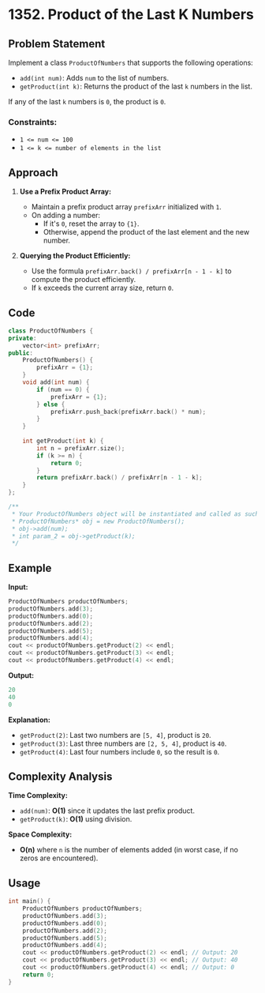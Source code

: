 # 1352. Product of the Last K Numbers

## Problem Statement

Implement a class `ProductOfNumbers` that supports the following operations:

- `add(int num)`: Adds `num` to the list of numbers.
- `getProduct(int k)`: Returns the product of the last `k` numbers in the list.

If any of the last `k` numbers is `0`, the product is `0`.

### Constraints:
- `1 <= num <= 100`
- `1 <= k <= number of elements in the list`

## Approach

1. **Use a Prefix Product Array:**
   - Maintain a prefix product array `prefixArr` initialized with `1`.
   - On adding a number:
     - If it's `0`, reset the array to `{1}`.
     - Otherwise, append the product of the last element and the new number.
   
2. **Querying the Product Efficiently:**
   - Use the formula `prefixArr.back() / prefixArr[n - 1 - k]` to compute the product efficiently.
   - If `k` exceeds the current array size, return `0`.

## Code

```cpp
class ProductOfNumbers {
private:
    vector<int> prefixArr;
public:
    ProductOfNumbers() {
        prefixArr = {1};
    }
    void add(int num) {
        if (num == 0) {
            prefixArr = {1};
        } else {
            prefixArr.push_back(prefixArr.back() * num);
        }
    }
    
    int getProduct(int k) {
        int n = prefixArr.size();
        if (k >= n) {
            return 0;
        }
        return prefixArr.back() / prefixArr[n - 1 - k];
    }
};

/**
 * Your ProductOfNumbers object will be instantiated and called as such:
 * ProductOfNumbers* obj = new ProductOfNumbers();
 * obj->add(num);
 * int param_2 = obj->getProduct(k);
 */
```

## Example

**Input:**
```cpp
ProductOfNumbers productOfNumbers;
productOfNumbers.add(3);
productOfNumbers.add(0);
productOfNumbers.add(2);
productOfNumbers.add(5);
productOfNumbers.add(4);
cout << productOfNumbers.getProduct(2) << endl;
cout << productOfNumbers.getProduct(3) << endl;
cout << productOfNumbers.getProduct(4) << endl;
```

**Output:**
```cpp
20
40
0
```

**Explanation:**
- `getProduct(2)`: Last two numbers are `[5, 4]`, product is `20`.
- `getProduct(3)`: Last three numbers are `[2, 5, 4]`, product is `40`.
- `getProduct(4)`: Last four numbers include `0`, so the result is `0`.

## Complexity Analysis

**Time Complexity:**
- `add(num)`: **O(1)** since it updates the last prefix product.
- `getProduct(k)`: **O(1)** using division.

**Space Complexity:**
- **O(n)** where `n` is the number of elements added (in worst case, if no zeros are encountered).

## Usage

```cpp
int main() {
    ProductOfNumbers productOfNumbers;
    productOfNumbers.add(3);
    productOfNumbers.add(0);
    productOfNumbers.add(2);
    productOfNumbers.add(5);
    productOfNumbers.add(4);
    cout << productOfNumbers.getProduct(2) << endl; // Output: 20
    cout << productOfNumbers.getProduct(3) << endl; // Output: 40
    cout << productOfNumbers.getProduct(4) << endl; // Output: 0
    return 0;
}
```



